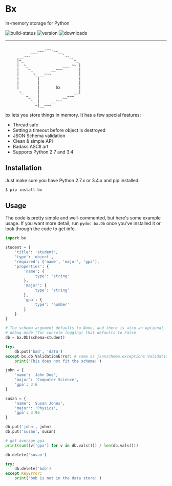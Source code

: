 # Bx

In-memory storage for Python

![build-status](https://travis-ci.org/tylucaskelley/bx-python.svg?branch=master)
![version](https://pypip.in/version/bx/badge.svg)
![downloads](https://pypip.in/download/bx/badge.svg)

---

```
                  __
           ___~~~`  `~~__
     ___~~~              `~~_
     |~_                     `~_
     |  ~_               ___ ~~ |
     |    ~_        __~~~       |
     |      ~_ __~~~            |
     |        |                 |
     |        |                 |
     |        |       bx        |
      ~_      |               __|
         ~_   |          __~~~
           ~_ |     __~~~
             ~|__~~~
```

bx lets you store things in memory. It has a few special features:

* Thread safe
* Setting a timeout before object is destroyed
* JSON Schema validation
* Clean & simple API
* Badass ASCII art
* Supports Python 2.7 and 3.4

## Installation

Just make sure you have Python 2.7.x or 3.4.x and pip installed:

```bash
$ pip install bx
```

## Usage

The code is pretty simple and well-commented, but here's some example usage. If
you want more detail, run `pydoc bx.Db` once you've installed it or look through
the code to get info.

```python
import bx

student = {
    'title': 'student',
    'type': 'object',
    'required': ['name', 'major', 'gpa'],
    'properties': {
        'name': {
            'type': 'string'
        },
        'major': {
            'type': 'string'
        },
        'gpa': {
            'type': 'number'
        }
    }
}

# The schema argument defaults to None, and there is also an optional
# debug mode (for console logging) that defaults to False
db = bx.Db(schema=student)

try:
    db.put('bad', 'data')
except bx.db.ValidationError: # same as jsonschema.exceptions.ValidationError
    print('This does not fit the schema!')

john = {
    'name': 'John Doe',
    'major': 'Computer Science',
    'gpa': 3.6
}

susan = {
    'name': 'Susan Jones',
    'major': 'Physics',
    'gpa': 3.96
}

db.put('john', john)
db.put('susan', susan)

# get average gpa
print(sum([v['gpa'] for v in db.vals()]) / len(db.vals()))

db.delete('susan')

try:
    db.delete('bob')
except KeyError:
    print('bob is not in the data store!')
```
